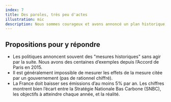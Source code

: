 ```yaml
---
index: 7
title: Des paroles, très peu d'actes
illustration: mic
description: Nous sommes courageux et avons annoncé un plan historique, la France sera leader dans la lutte contre le changement climatique !
---
```


## Propositions pour y répondre

- Les politiques annoncent souvent des "mesures historiques" sans agir par la suite. Nous avons des centaines d’exemples depuis l’Accord de Paris en 2015.
- Il est généralement impossible de mesurer les effets de la mesure citée par un gouvernement (pas de rationnel chiffré).
- La France doit baisser ses émissions d’au moins 5% par an. Les chiffres montrent bien l’écart entre la Stratégie Nationale Bas Carbone (SNBC), les objectifs à atteindre chaque année, et la réalité.